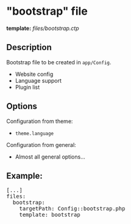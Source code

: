 # "bootstrap" file
<i class="icon-file"></i> **template:** *files/bootstrap.ctp*

## Description
Bootstrap file to be created in `app/Config`.

 * Website config
 * Language support
 * Plugin list

## Options
Configuration from theme:

 * `theme.language`

Configuration from general:

 * Almost all general options...

## Example:
<pre class="syntax yaml">
[...]
files:
  bootstrap:
    targetPath: Config::bootstrap.php
    template: bootstrap
</pre>
